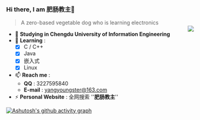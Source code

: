 ### Hi there, I am **肥肠教主**👋
> A zero-based vegetable dog who is learning electronics  
> <a href="https://github.com/name-longming?tab=repositories">
> <img align="right" src="https://github-readme-stats.vercel.app/api?username=name-longming&show_icons=true&theme=radical" />
> </a>

- 🔭 **Studying in Chengdu University of Information Engineering**
- 🌱 **Learning** :
  - [x] C / C++
  - [x] Java
  - [x] 嵌入式
  - [x] Linux
- 📫 **Reach me** :
  - **QQ** : 3227595840
  - **E-mail** : yangyoungster@163.com
- ⚡ **Personal Website** : 全网搜索 ''**肥肠教主**''

[![Ashutosh's github activity graph](https://activity-graph.herokuapp.com/graph?username=name-longming&theme=react-dark)](https://github.com/ashutosh00710/github-readme-activity-graph)